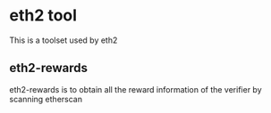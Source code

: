 # eth2 tool

This is a toolset used by eth2

## eth2-rewards

eth2-rewards is to obtain all the reward information of the verifier by scanning etherscan
